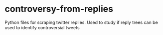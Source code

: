 # controversy-from-replies
Python files for scraping twitter replies. Used to study if reply trees can be used to identify controversial tweets
